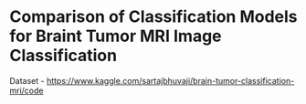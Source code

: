 # Comparison of Classification Models for Braint Tumor MRI Image Classification

Dataset - https://www.kaggle.com/sartajbhuvaji/brain-tumor-classification-mri/code
